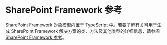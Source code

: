 # <a name="sharepoint-framework-reference"></a>SharePoint Framework 参考
SharePoint Framework 对象模型内置于 TypeScript 中。若要了解有关可用于生成 SharePoint Framework 解决方案的类、方法及其他类型的详细信息，请参阅 [SharePoint Framework 参考](https://sharepoint.github.io/)。